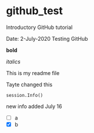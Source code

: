 # github_test
Introductory GitHub tutorial

Date: 2-July-2020
Testing GitHub

**bold** 

*italics*

This is my readme file



Tayte changed this

``` {r}
session.Info()
```

new info added July 16

- [ ] a
- [x] b
